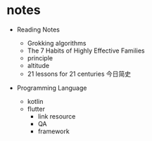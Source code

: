 # notes

* Reading Notes
  
  * Grokking algorithms
  * The 7 Habits of Highly Effective Families
  * principle
  * altitude
  * 21 lessons for 21 centuries  今日简史
* Programming Language
  * kotlin
  * flutter
    * link resource
    * QA
    * framework




